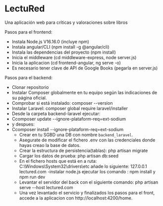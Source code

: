# LectuRed
Una aplicación web para críticas y valoraciones sobre libros

Pasos para el frontend:
- Instala Node.js V16.16.0 (incluye npm)
- Instala angular/CLI  (npm install -g @angular/cli)
- Instala las dependencias del proyecto (npm install)
- Inicia el middleware (cd middleware-express, node server.js)
- Inicia la aplicacion (cd frontend-angular, ng serve -o)
- Es necesario tener clave de API de Google Books (pegarla en server.js)

Pasos para el backend:

 - Clonar repositorio
 - Instalar Composer globalmente en tu equipo según las indicaciones de su página oficial.
 - Comprobar si está instalado: composer --version
 - Instalar Laravel: composer global require laravel/installer
 - Desde la carpeta backend-laravel ejecutar:
 - Ccomposer update --ignore-plataform-req=ext-sodium
 - y despues:
- Ccomposer install --ignore-plataform-req=ext-sodium
   - Crear en tu SGBD una DB con nombre `backend_laravel`.
   - Asegurate de modificar el fichero .env con las credenciales donde hayas creao la base de datos.
   - Crear la estructura de persistencia(tablas): php artisan migrate
   - Cargar los datos de prueba: php artisan db:seed
   - En el fichero hosts que está en a ruta: C:\Windows\System32\drivers\etc añade lo siguiente:
        127.0.0.1      lectured.com
-instalar node.js ejecutar los comando : npm install y npm run dev
   - Levantar el servidor del back con el siguiente comando: php artisan serve --host lectured.com
   - Una vez levantado el servicio y finalizados los pasos para el front, accede a la aplicacion con http://localhost:4200/home.
 
